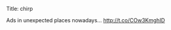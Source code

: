 Title: chirp

Ads in unexpected places nowadays... <a href="http://t.co/COw3KmghID">http://t.co/COw3KmghID</a>
